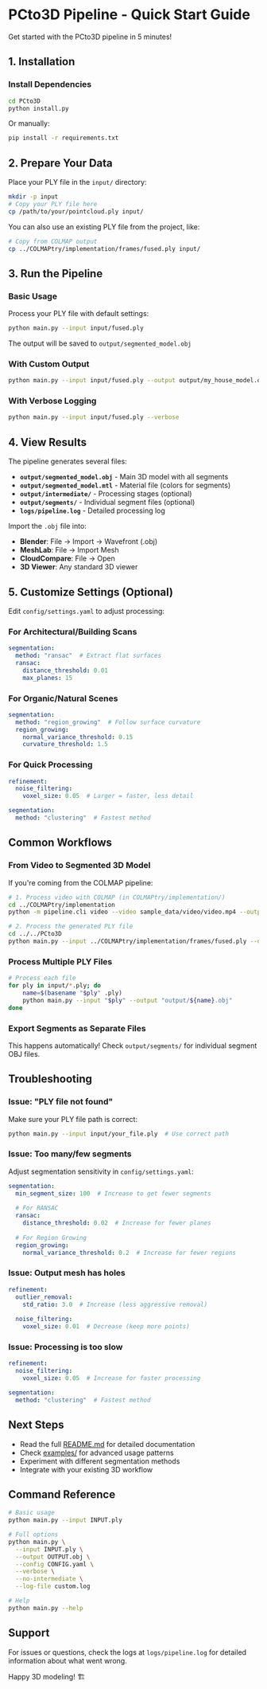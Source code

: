 # PCto3D Pipeline - Quick Start Guide

Get started with the PCto3D pipeline in 5 minutes!

## 1. Installation

### Install Dependencies

```bash
cd PCto3D
python install.py
```

Or manually:

```bash
pip install -r requirements.txt
```

## 2. Prepare Your Data

Place your PLY file in the `input/` directory:

```bash
mkdir -p input
# Copy your PLY file here
cp /path/to/your/pointcloud.ply input/
```

You can also use an existing PLY file from the project, like:
```bash
# Copy from COLMAP output
cp ../COLMAPtry/implementation/frames/fused.ply input/
```

## 3. Run the Pipeline

### Basic Usage

Process your PLY file with default settings:

```bash
python main.py --input input/fused.ply
```

The output will be saved to `output/segmented_model.obj`

### With Custom Output

```bash
python main.py --input input/fused.ply --output output/my_house_model.obj
```

### With Verbose Logging

```bash
python main.py --input input/fused.ply --verbose
```

## 4. View Results

The pipeline generates several files:

- **`output/segmented_model.obj`** - Main 3D model with all segments
- **`output/segmented_model.mtl`** - Material file (colors for segments)
- **`output/intermediate/`** - Processing stages (optional)
- **`output/segments/`** - Individual segment files (optional)
- **`logs/pipeline.log`** - Detailed processing log

Import the `.obj` file into:
- **Blender**: File → Import → Wavefront (.obj)
- **MeshLab**: File → Import Mesh
- **CloudCompare**: File → Open
- **3D Viewer**: Any standard 3D viewer

## 5. Customize Settings (Optional)

Edit `config/settings.yaml` to adjust processing:

### For Architectural/Building Scans

```yaml
segmentation:
  method: "ransac"  # Extract flat surfaces
  ransac:
    distance_threshold: 0.01
    max_planes: 15
```

### For Organic/Natural Scenes

```yaml
segmentation:
  method: "region_growing"  # Follow surface curvature
  region_growing:
    normal_variance_threshold: 0.15
    curvature_threshold: 1.5
```

### For Quick Processing

```yaml
refinement:
  noise_filtering:
    voxel_size: 0.05  # Larger = faster, less detail

segmentation:
  method: "clustering"  # Fastest method
```

## Common Workflows

### From Video to Segmented 3D Model

If you're coming from the COLMAP pipeline:

```bash
# 1. Process video with COLMAP (in COLMAPtry/implementation/)
cd ../COLMAPtry/implementation
python -m pipeline.cli video --video sample_data/video/video.mp4 --output frames

# 2. Process the generated PLY file
cd ../../PCto3D
python main.py --input ../COLMAPtry/implementation/frames/fused.ply --output output/house_model.obj
```

### Process Multiple PLY Files

```bash
# Process each file
for ply in input/*.ply; do
    name=$(basename "$ply" .ply)
    python main.py --input "$ply" --output "output/${name}.obj"
done
```

### Export Segments as Separate Files

This happens automatically! Check `output/segments/` for individual segment OBJ files.

## Troubleshooting

### Issue: "PLY file not found"

Make sure your PLY file path is correct:
```bash
python main.py --input input/your_file.ply  # Use correct path
```

### Issue: Too many/few segments

Adjust segmentation sensitivity in `config/settings.yaml`:

```yaml
segmentation:
  min_segment_size: 100  # Increase to get fewer segments
  
  # For RANSAC
  ransac:
    distance_threshold: 0.02  # Increase for fewer planes
  
  # For Region Growing
  region_growing:
    normal_variance_threshold: 0.2  # Increase for fewer regions
```

### Issue: Output mesh has holes

```yaml
refinement:
  outlier_removal:
    std_ratio: 3.0  # Increase (less aggressive removal)
  
  noise_filtering:
    voxel_size: 0.01  # Decrease (keep more points)
```

### Issue: Processing is too slow

```yaml
refinement:
  noise_filtering:
    voxel_size: 0.05  # Increase for faster processing

segmentation:
  method: "clustering"  # Fastest method
```

## Next Steps

- Read the full [README.md](README.md) for detailed documentation
- Check [examples/](examples/) for advanced usage patterns
- Experiment with different segmentation methods
- Integrate with your existing 3D workflow

## Command Reference

```bash
# Basic usage
python main.py --input INPUT.ply

# Full options
python main.py \
  --input INPUT.ply \
  --output OUTPUT.obj \
  --config CONFIG.yaml \
  --verbose \
  --no-intermediate \
  --log-file custom.log

# Help
python main.py --help
```

## Support

For issues or questions, check the logs at `logs/pipeline.log` for detailed information about what went wrong.

Happy 3D modeling! 🏗️

